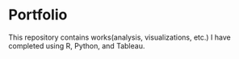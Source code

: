 # Portfolio

This repository contains works(analysis, visualizations, etc.) I have completed using R, Python, and Tableau.


